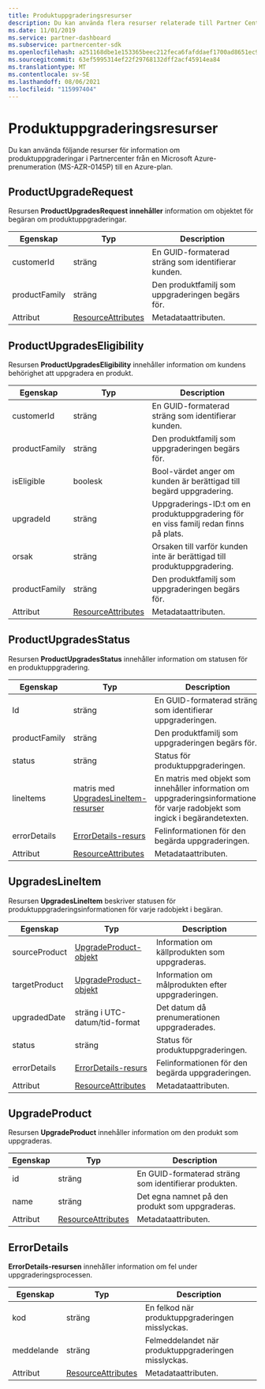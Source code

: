 ```yaml
---
title: Produktuppgraderingsresurser
description: Du kan använda flera resurser relaterade till Partner Center-produktuppgraderingar till en Azure-plan. Dessa inkluderar ProductUpgradeRequest, ProductUpgradesEligibility, ProductUpgradesStatus, UpgradesLineItem, UpgradeProduct och ErrorDetails.
ms.date: 11/01/2019
ms.service: partner-dashboard
ms.subservice: partnercenter-sdk
ms.openlocfilehash: a251168dbe1e153365beec212feca6fafddaef1700ad8651ec9d459aebf24600
ms.sourcegitcommit: 63ef5995314ef22f29768132dff2acf45914ea84
ms.translationtype: MT
ms.contentlocale: sv-SE
ms.lasthandoff: 08/06/2021
ms.locfileid: "115997404"
---
```

# <a name="product-upgrade-resources"></a>Produktuppgraderingsresurser

Du kan använda följande resurser för information om produktuppgraderingar i Partnercenter från en Microsoft Azure-prenumeration (MS-AZR-0145P) till en Azure-plan.

## <a name="productupgraderequest"></a>ProductUpgradeRequest

Resursen **ProductUpgradesRequest innehåller** information om objektet för begäran om produktuppgraderingar.

| Egenskap      | Typ                                                          | Description                                                |
|---------------|---------------------------------------------------------------|------------------------------------------------------------|
| customerId    | sträng                                                        | En GUID-formaterad sträng som identifierar kunden.      |
| productFamily | sträng                                                        | Den produktfamilj som uppgraderingen begärs för. |
| Attribut    | [ResourceAttributes](utility-resources.md#resourceattributes) | Metadataattributen.                                   |

## <a name="productupgradeseligibility"></a>ProductUpgradesEligibility

Resursen **ProductUpgradesEligibility** innehåller information om kundens behörighet att uppgradera en produkt.

| Egenskap      | Typ                                                          | Description                                                                      |
|---------------|---------------------------------------------------------------|----------------------------------------------------------------------------------|
| customerId    | sträng                                                        | En GUID-formaterad sträng som identifierar kunden.                            |
| productFamily | sträng                                                        | Den produktfamilj som uppgraderingen begärs för.                       |
| isEligible    | boolesk                                                          | Bool-värdet anger om kunden är berättigad till begärd uppgradering. |
| upgradeId     | sträng                                                        | Uppgraderings-ID:t om en produktuppgradering för en viss familj redan finns på plats.        |
| orsak        | sträng                                                        | Orsaken till varför kunden inte är berättigad till produktuppgradering.                |
| productFamily | sträng                                                        | Den produktfamilj som uppgraderingen begärs för.                       |
| Attribut    | [ResourceAttributes](utility-resources.md#resourceattributes) | Metadataattributen.                                                         |

## <a name="productupgradesstatus"></a>ProductUpgradesStatus

Resursen **ProductUpgradesStatus** innehåller information om statusen för en produktuppgradering.

| Egenskap | Typ   | Description                                          |
|----------|--------|------------------------------------------------------|
| Id       | sträng | En GUID-formaterad sträng som identifierar uppgraderingen. |
| productFamily       | sträng                                                         | Den produktfamilj som uppgraderingen begärs för.
| status              | sträng                                                         | Status för produktuppgraderingen.
| lineItems           | matris med [UpgradesLineItem-resurser](#upgradeslineitem)       | En matris med objekt som innehåller information om uppgraderingsinformationen för varje radobjekt som ingick i begärandetexten.
| errorDetails        | [ErrorDetails-resurs](#errordetails)                         | Felinformationen för den begärda uppgraderingen.
| Attribut          | [ResourceAttributes](utility-resources.md#resourceattributes)  | Metadataattributen. |

## <a name="upgradeslineitem"></a>UpgradesLineItem

Resursen **UpgradesLineItem** beskriver statusen för produktuppgraderingsinformationen för varje radobjekt i begäran.

| Egenskap      | Typ                                                          | Description                                       |
|---------------|---------------------------------------------------------------|---------------------------------------------------|
| sourceProduct | [UpgradeProduct-objekt](#upgradeproduct)                      | Information om källprodukten som uppgraderas. |
| targetProduct | [UpgradeProduct-objekt](#upgradeproduct)                      | Information om målprodukten efter uppgraderingen.   |
| upgradedDate  | sträng i UTC-datum/tid-format                                | Det datum då prenumerationen uppgraderades.           |
| status        | sträng                                                        | Status för produktuppgraderingen.                |
| errorDetails  | [ErrorDetails-resurs](#errordetails)                        | Felinformationen för den begärda uppgraderingen.          |
| Attribut    | [ResourceAttributes](utility-resources.md#resourceattributes) | Metadataattributen.                          |

## <a name="upgradeproduct"></a>UpgradeProduct

Resursen **UpgradeProduct** innehåller information om den produkt som uppgraderas.

| Egenskap   | Typ                                                          | Description                                          |
|------------|---------------------------------------------------------------|------------------------------------------------------|
| id         | sträng                                                        | En GUID-formaterad sträng som identifierar produkten. |
| name       | sträng                                                        | Det egna namnet på den produkt som uppgraderas.         |
| Attribut | [ResourceAttributes](utility-resources.md#resourceattributes) | Metadataattributen.                             |

## <a name="errordetails"></a>ErrorDetails

**ErrorDetails-resursen** innehåller information om fel under uppgraderingsprocessen.

| Egenskap   | Typ                                                          | Description                                       |
|------------|---------------------------------------------------------------|---------------------------------------------------|
| kod       | sträng                                                        | En felkod när produktuppgraderingen misslyckas.      |
| meddelande    | sträng                                                        | Felmeddelandet när produktuppgraderingen misslyckas. |
| Attribut | [ResourceAttributes](utility-resources.md#resourceattributes) | Metadataattributen.                          |
